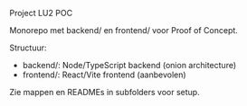 Project LU2 POC

Monorepo met backend/ en frontend/ voor Proof of Concept.

Structuur:
- backend/: Node/TypeScript backend (onion architecture)
- frontend/: React/Vite frontend (aanbevolen)

Zie mappen en READMEs in subfolders voor setup.